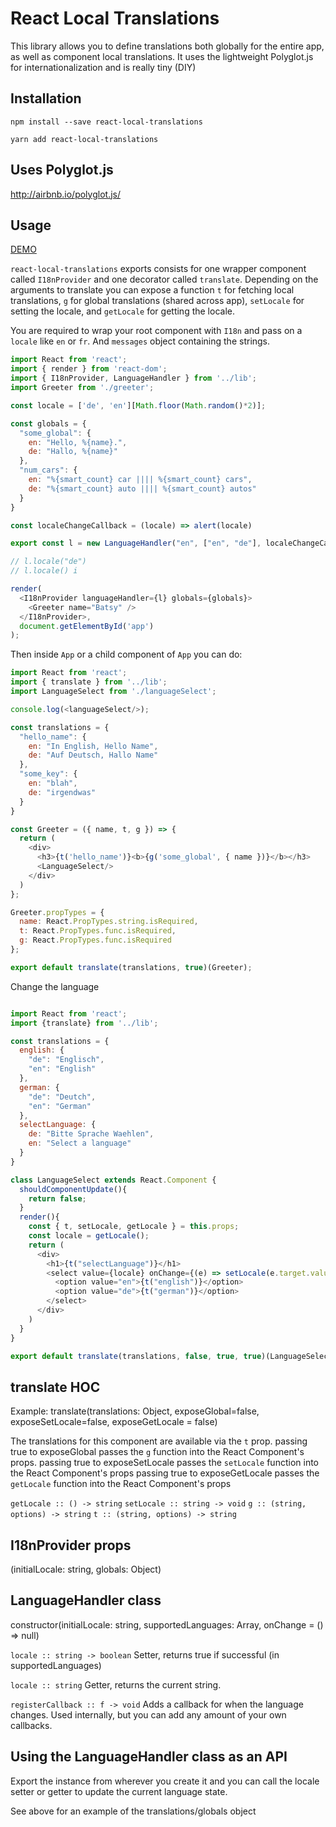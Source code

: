 # React Local Translations
This library allows you to define translations both globally for the entire app, as well as component local translations. It uses the lightweight Polyglot.js for internationalization and is really tiny (DIY)

## Installation

```
npm install --save react-local-translations
```

```
yarn add react-local-translations
```

## Uses Polyglot.js

http://airbnb.io/polyglot.js/

## Usage

[DEMO](https://deedmob.github.io/react-local-translations/example/index.html)

`react-local-translations` exports consists for one wrapper component called `I18nProvider` and one decorator called `translate`. Depending on the arguments to translate you can expose a function `t` for fetching local translations, `g` for global translations (shared across app), `setLocale` for setting the locale, and `getLocale` for getting the locale.

You are required to wrap your root component with `I18n` and pass on a `locale` like `en` or `fr`.
And `messages` object containing the strings.

```js
import React from 'react';
import { render } from 'react-dom';
import { I18nProvider, LanguageHandler } from '../lib';
import Greeter from './greeter';

const locale = ['de', 'en'][Math.floor(Math.random()*2)];

const globals = {
  "some_global": {
    en: "Hello, %{name}.",
    de: "Hallo, %{name}"
  },
  "num_cars": {
    en: "%{smart_count} car |||| %{smart_count} cars",
    de: "%{smart_count} auto |||| %{smart_count} autos"
  }
}

const localeChangeCallback = (locale) => alert(locale)

export const l = new LanguageHandler("en", ["en", "de"], localeChangeCallback);

// l.locale("de")
// l.locale() i

render(
  <I18nProvider languageHandler={l} globals={globals}>
    <Greeter name="Batsy" />
  </I18nProvider>,
  document.getElementById('app')
);
```

Then inside `App` or a child component of `App` you can do:

```js
import React from 'react';
import { translate } from '../lib';
import LanguageSelect from './languageSelect';

console.log(<languageSelect/>);

const translations = {
  "hello_name": {
    en: "In English, Hello Name",
    de: "Auf Deutsch, Hallo Name"
  },
  "some_key": {
    en: "blah",
    de: "irgendwas"
  }
}

const Greeter = ({ name, t, g }) => {
  return (
    <div>
      <h3>{t('hello_name')}<b>{g('some_global', { name })}</b></h3>
      <LanguageSelect/>
    </div>
  )
};

Greeter.propTypes = {
  name: React.PropTypes.string.isRequired,
  t: React.PropTypes.func.isRequired,
  g: React.PropTypes.func.isRequired
};

export default translate(translations, true)(Greeter);

```

Change the language

```js

import React from 'react';
import {translate} from '../lib';

const translations = {
  english: {
    "de": "Englisch",
    "en": "English"
  },
  german: {
    "de": "Deutch",
    "en": "German"
  },
  selectLanguage: {
    de: "Bitte Sprache Waehlen",
    en: "Select a language"
  }
}

class LanguageSelect extends React.Component {
  shouldComponentUpdate(){
    return false;
  }
  render(){
    const { t, setLocale, getLocale } = this.props;
    const locale = getLocale();
    return (
      <div>
        <h1>{t("selectLanguage")}</h1>
        <select value={locale} onChange={(e) => setLocale(e.target.value)}>
          <option value="en">{t("english")}</option>
          <option value="de">{t("german")}</option>
        </select>
      </div>
    )
  }
}

export default translate(translations, false, true, true)(LanguageSelect)

```
## translate HOC

Example:
translate(translations: Object, exposeGlobal=false, exposeSetLocale=false, exposeGetLocale = false)

The translations for this component are available via the `t` prop.
passing true to exposeGlobal passes the `g` function into the React Component's props.
passing true to exposeSetLocale passes the `setLocale` function into the React Component's props
passing true to exposeGetLocale passes the `getLocale` function into the React Component's props

`getLocale :: () -> string`
`setLocale :: string -> void`
`g :: (string, options) -> string`
`t :: (string, options) -> string`

## I18nProvider props

(initialLocale: string, globals: Object)

## LanguageHandler class

constructor(initialLocale: string, supportedLanguages: Array<string>, onChange = () => null)

`locale :: string -> boolean`
Setter, returns true if successful (in supportedLanguages)

`locale :: string`
Getter, returns the current string.

`registerCallback :: f -> void`
Adds a callback for when the language changes. Used internally, but you can add any amount of your own callbacks.

## Using the LanguageHandler class as an API

Export the instance from wherever you create it and you can call the locale setter or getter to update the current language state.

See above for an example of the translations/globals object
